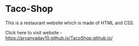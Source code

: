 # Taco-Shop

This is a restaurant website which is made of HTML and CSS.

Click here to visit website -  https://aryanyadav10.github.io/TacoShop.github.io/
